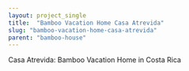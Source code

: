 ```yaml
---
layout: project_single
title:  "Bamboo Vacation Home Casa Atrevida"
slug: "bamboo-vacation-home-casa-atrevida"
parent: "bamboo-house"
---
```

Casa Atrevida: Bamboo Vacation Home in Costa Rica
